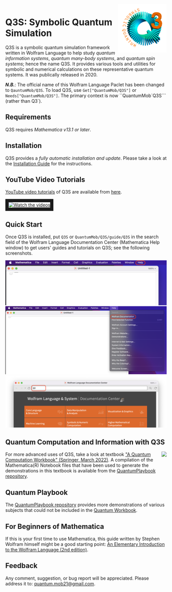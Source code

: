 <a href="https://github.com/quantum-mob/Q3">
<img align="Right" src="Q3S/Assets/Images/EmblemQ3S.png" width="30%"/>
</a>

# Q3S: Symbolic Quantum Simulation

Q3S is a symbolic quantum simulation framework written in Wolfram Language to help study *quantum information systems*, *quantum many-body systems*, and *quantum spin systems*; hence the name Q3S. It provides various tools and utilities for symbolic and numerical calculations on these representative quantum systems. It was publically released in 2020.

**_N.B._**: The official name of this Wolfram Language Paclet has been changed to `QauntumMob/Q3S`. To load Q3S, use `Get["QuantumMob/Q3S"]` or `Needs["QuantumMob/Q3S"]`. The primary context is now ``QuantumMob\`Q3S\``` (rather than Q3\`).


## Requirements

Q3S requires *Mathematica v13.1 or later*.


## Installation

Q3S provides a *fully automatic installation and update*. Please take a look at the [Installation Guide](./INSTALL.md) for the instructions.


## YouTube Video Tutorials

[YouTube video tutorials](https://youtube.com/playlist?list=PLO3EQ7RIEy-eW2hPiaPQ24VuVOZytyS5m&feature=shared) of Q3S are available from [here](https://youtube.com/playlist?list=PLO3EQ7RIEy-eW2hPiaPQ24VuVOZytyS5m&feature=shared).

<a href="https://www.youtube.com/@QuantumWorkforceCenter/videos" target="_blank">
<img src="http://img.youtube.com/vi/k2icqSdb0FA/mqdefault.jpg" alt="Watch the videos" width="360" border="10" />
</a>


## Quick Start

Once Q3S is installed, put `Q3S` or `QuantumMob/Q3S/guide/Q3S` in the search field of the Wolfram Language Documentation Center (Mathematica Help window) to get users' guides and tutorials on Q3S; see the following screenshots.

![Screenshot 1](Examples/Images/Help1.png?raw=true)
![Screenshot 2](Examples/Images/Help2.png?raw=true)
![Screenshot 3](Examples/Images/Help3.png?raw=true)


## Quantum Computation and Information with Q3S

<a href="https://link.springer.com/book/9783030912130">
<img src="Assets/Images/QuantumWorkbookCover.jpg" align="right"
     alg="Quantum Workbook Cover"/>
</a>

For more advanced uses of Q3S, take a look at textbook ["A Quantum Computation Workbook" (Springer, March 2022)](https://link.springer.com/book/9783030912130).
A compilation of the Mathematica(R) Notebook files that have been used to generate the demonstrations in this textbook is available from
the [QuantumPlaybook repository](https://github.com/quantum-mob/QuantumPlaybook).


## Quantum Playbook

The [QuantumPlaybook repository](https://github.com/quantum-mob/QuantumPlaybook) provides more demonstrations of various subjects that could not be included in the [Quantum Workbook](https://link.springer.com/book/9783030912130).


## For Beginners of Mathematica

If this is your first time to use Mathematica, this guide written by Stephen Wolfram himself might be a good starting point: [An Elementary Introduction to the Wolfram Language (2nd edition)](https://www.wolfram.com/language/elementary-introduction/2nd-ed/).


## Feedback

Any comment, suggestion, or bug report will be appreciated. Please address it to: [quantum.mob21@gmail.com](mailto:quantum.mob21@gmail.com).

